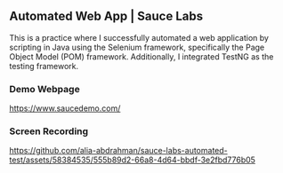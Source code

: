 ## Automated Web App | Sauce Labs

This is a practice where I successfully automated a web application by scripting in Java using the Selenium framework, specifically the Page Object Model (POM) framework. Additionally, I integrated TestNG as the testing framework.

### Demo Webpage
https://www.saucedemo.com/

### Screen Recording
https://github.com/alia-abdrahman/sauce-labs-automated-test/assets/58384535/555b89d2-66a8-4d64-bbdf-3e2fbd776b05

